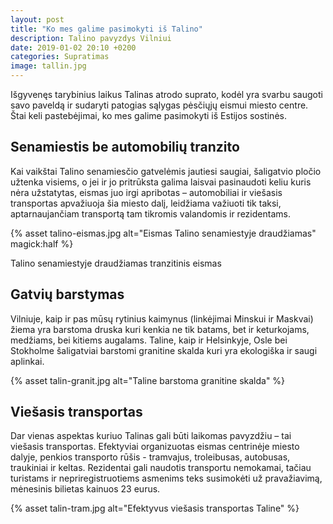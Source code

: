 ```yaml
---
layout: post
title: "Ko mes galime pasimokyti iš Talino"
description: Talino pavyzdys Vilniui
date: 2019-01-02 20:10 +0200
categories: Supratimas
image: tallin.jpg
---
```


Išgyvenęs tarybinius laikus Talinas atrodo suprato, kodėl yra svarbu saugoti savo paveldą ir sudaryti patogias sąlygas pėsčiųjų eismui miesto centre. Štai keli pastebėjimai, ko mes galime pasimokyti iš Estijos sostinės.

## Senamiestis be automobilių tranzito

Kai vaikštai Talino senamiesčio gatvelėmis jautiesi saugiai, šaligatvio pločio užtenka visiems, o jei ir jo pritrūksta galima laisvai pasinaudoti keliu kuris nėra užstatytas, eismas juo irgi apribotas – automobiliai ir viešasis transportas apvažiuoja šia miesto dalį, leidžiama važiuoti tik taksi, aptarnaujančiam transportą tam tikromis valandomis ir rezidentams.

{% asset talino-eismas.jpg alt="Eismas Talino senamiestyje draudžiamas" magick:half %}

<div class="lighter smaller mt10">
    Talino senamiestyje draudžiamas tranzitinis eismas
</div>

## Gatvių barstymas

Vilniuje, kaip ir pas mūsų rytinius kaimynus (linkėjimai Minskui ir Maskvai) žiema yra barstoma druska kuri kenkia ne tik batams, bet ir keturkojams, medžiams, bei kitiems augalams. Taline, kaip ir Helsinkyje, Osle bei Stokholme šaligatviai barstomi granitine skalda kuri yra ekologiška ir saugi aplinkai.

{% asset talin-granit.jpg alt="Taline barstoma granitine skalda" %}

## Viešasis transportas

Dar vienas aspektas kuriuo Talinas gali būti laikomas pavyzdžiu – tai viešasis transportas. Efektyviai organizuotas eismas centrinėje miesto dalyje, penkios transporto rūšis - tramvajus, troleibusas, autobusas, traukiniai ir keltas. Rezidentai gali naudotis transportu nemokamai, tačiau turistams ir nepriregistruotiems asmenims teks susimokėti už pravažiavimą, mėnesinis bilietas kainuos 23 eurus.

{% asset talin-tram.jpg alt="Efektyvus viešasis transportas Taline" %}
